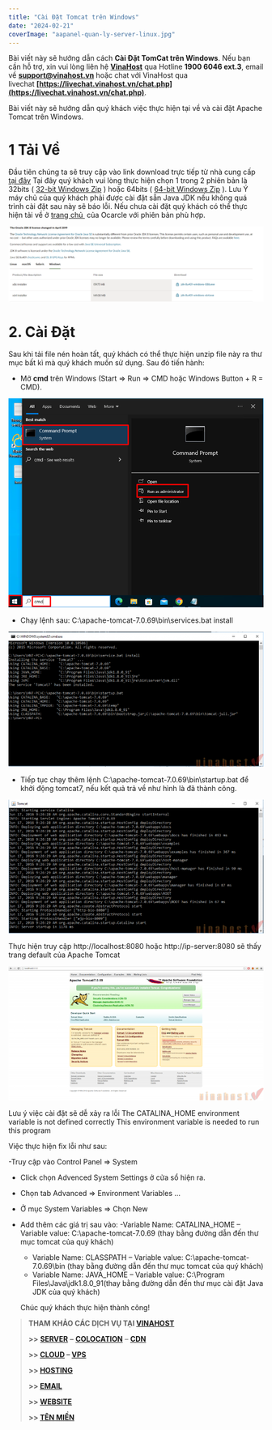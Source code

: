```yaml
---
title: "Cài Đặt Tomcat trên Windows"
date: "2024-02-21"
coverImage: "aapanel-quan-ly-server-linux.jpg"
---
```


Bài viết này sẽ hướng dẫn cách **Cài Đặt TomCat trên Windows**. Nếu bạn cần hỗ trợ, xin vui lòng liên hệ [**VinaHost**](https://blog.vinahost.vn/) qua Hotline **1900 6046 ext.3**, email về **support@vinahost.vn** hoặc chat với VinaHost qua livechat **[https://livechat.vinahost.vn/chat.php](https://livechat.vinahost.vn/chat.php)**.

Bài viết này sẽ hướng dẫn quý khách việc thực hiện tại về và cài đặt Apache Tomcat trên Windows.

# 1 Tải Về
Đầu tiên chúng ta sẽ truy cập vào link download trực tiếp từ nhà cung cấp <a href="http://tomcat.apache.org/download-70.cgi" target="_blank" rel="noopener">tại đây</a>
Tại đây quý khách vui lòng thực hiện chọn 1 trong 2 phiên bản là 32bits  ( <a href ="https://dlcdn.apache.org/tomcat/tomcat-8/v8.5.99/bin/apache-tomcat-8.5.99-windows-x86.zip" rel="nofollow noopener" target="_blank">32-bit Windows Zip</a> ) hoặc 64bits ( <a href ="https://dlcdn.apache.org/tomcat/tomcat-8/v8.5.99/bin/apache-tomcat-8.5.99-windows-x86.zip" rel="nofollow noopener" target="_blank">64-bit Windows Zip</a> ).
 Lưu Ý máy chủ của quý khách phải được cài đặt sẵn Java JDK nếu không quá trình cài đặt sau này sẽ báo lỗi. Nếu chưa cài đặt quý khách có thể thực hiện tải về ở <a href="http://www.oracle.com/technetwork/java/javase/downloads/jdk8-downloads-2133151.html" target="_blank" rel="noopener">trang chủ&nbsp;</a> của Ocarcle với phiên bản phù hợp.

 ![alt text](images/Cai-dat-tomcat-tren-Windows.png)

 # 2. Cài Đặt
 Sau khi tải file nén hoàn tất, quý khách có thể thực hiện unzip file này ra thư mục bất kì mà quý khách muốn sử dụng. Sau đó tiến hành:

 - Mở **cmd** trên Windows (Start => Run => CMD hoặc Windows Button + R = CMD).

 ![alt text](images/Cai-dat-tomcat-tren-windows-02.png)

 - Chạy lệnh sau: C:\apache-tomcat-7.0.69\bin\services.bat install

![alt text](images/Cai-dat-tomcat-tren-windows-03.png)

- Tiếp tục chạy thêm lệnh C:\apache-tomcat-7.0.69\bin\startup.bat để khởi động tomcat7, nếu kết quả trả về như hình là đã thành công.

![alt text](images/Cai-dat-tomcat-tren-windows-04.png)

Thực hiện truy cập http://localhost:8080 hoặc http://ip-server:8080 sẽ thấy trang default của Apache Tomcat

![alt text](images/Cai-dat-tomcat-tren-windows-05.png)

Lưu ý việc cài đặt sẽ dễ xảy ra lỗi The CATALINA_HOME environment variable is not defined correctly This environment variable is needed to run this program

Việc thực hiện fix lỗi như sau:

-Truy cập vào Control Panel => System 

- Click chọn Advenced System Settings ở cửa sổ hiện ra.

- Chọn tab Advanced => Environment Variables …

- Ở mục System Variables => Chọn New

- Add thêm các giá trị sau vào:
    -Variable Name: CATALINA_HOME – Variable value: C:\apache-tomcat-7.0.69 (thay bằng đường dẫn đến thư mục tomcat của quý khách)
    - Variable Name: CLASSPATH – Variable value: C:\apache-tomcat-7.0.69\bin (thay bằng đường dẫn đến thư mục tomcat của quý khách)
    - Variable Name: JAVA_HOME – Variable value: C:\Program Files\Java\jdk1.8.0_91(thay bằng đường dẫn đến thư mục cài đặt Java JDK của quý khách)

    Chúc quý khách thực hiện thành công!

> **THAM KHẢO CÁC DỊCH VỤ TẠI [VINAHOST](https://vinahost.vn/)**
> 
> **\>>** [**SERVER**](https://vinahost.vn/thue-may-chu-rieng/) **–** [**COLOCATION**](https://vinahost.vn/colocation.html) – [**CDN**](https://vinahost.vn/dich-vu-cdn-chuyen-nghiep)
> 
> **\>> [CLOUD](https://vinahost.vn/cloud-server-gia-re/) – [VPS](https://vinahost.vn/vps-ssd-chuyen-nghiep/)**
> 
> **\>> [HOSTING](https://vinahost.vn/wordpress-hosting)**
> 
> **\>> [EMAIL](https://vinahost.vn/email-hosting)**
> 
> **\>> [WEBSITE](http://vinawebsite.vn/)**
> 
> **\>> [TÊN MIỀN](https://vinahost.vn/ten-mien-gia-re/)**


